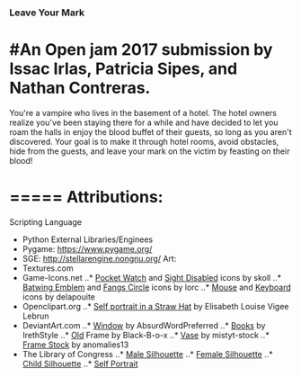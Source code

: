 ### Leave Your Mark
#An Open jam 2017 submission by Issac Irlas, Patricia Sipes, and Nathan Contreras.
=====

You're a vampire who lives in the basement of a hotel.  The hotel owners realize you've been staying there for a while and have decided to let you roam the halls in enjoy the blood buffet of their guests, so long as you aren't discovered.  Your goal is to make it through hotel rooms, avoid obstacles, hide from the guests, and leave your mark on the victim by feasting on their blood!

=====
Attributions:
=====
Scripting Language
  * Python
External Libraries/Enginees
  * Pygame:  https://www.pygame.org/
  * SGE:     http://stellarengine.nongnu.org/
Art:
  * Textures.com
  * Game-Icons.net
  ..* [Pocket Watch](http://game-icons.net/skoll/originals/pocket-watch.html) and [Sight Disabled](http://game-icons.net/skoll/originals/sight-disabled.html) icons by skoll
  ..* [Batwing Emblem](http://game-icons.net/lorc/originals/batwing-emblem.html) and [Fangs Circle](http://game-icons.net/lorc/originals/fangs-circle.html) icons by lorc
  ..* [Mouse](http://game-icons.net/delapouite/originals/mouse.html) and [Keyboard](http://game-icons.net/delapouite/originals/keyboard.html) icons by delapouite
  * Openclipart.org
  ..* [Self portrait in a Straw Hat](https://openclipart.org/detail/219600/self-portrait-in-a-straw-hat-by-elisabeth-louise-vigee-lebrun) by Elisabeth Louise Vigee Lebrun
  * DeviantArt.com
  ..* [Window](https://absurdwordpreferred.deviantart.com/art/Window-transparent-PNG-163124311) by AbsurdWordPreferred
  ..* [Books](https://irethstyle.deviantart.com/art/Books-png-677345370) by IrethStyle
  ..* [Old](https://black-b-o-x.deviantart.com/art/Old-Frame-344683561) Frame by Black-B-o-x
  ..* [Vase](https://mistyt-stock.deviantart.com/art/vase-436021276) by mistyt-stock
  ..* [Frame Stock](https://anomalies13.deviantart.com/art/Frame-Stock-284528582) by anomalies13
  * The Library of Congress
  ..* [Male Silhouette](http://www.loc.gov/pictures/item/2015650339/)
  ..* [Female Silhouette](http://www.loc.gov/pictures/item/2004662032/)
  ..* [Child Silhouette](http://www.loc.gov/pictures/item/2015650344/)
  ..* [Self Portrait](https://openclipart.org/detail/219600/self-portrait-in-a-straw-hat-by-elisabeth-louise-vigee-lebrun)
 
